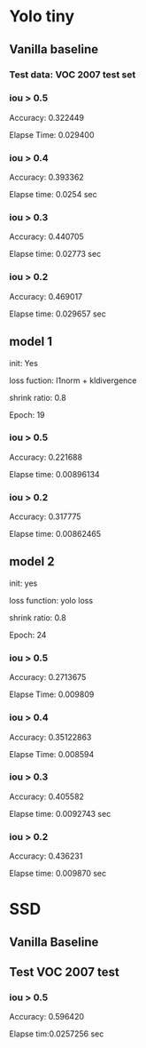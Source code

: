 # Yolo tiny

## Vanilla baseline
### Test data: VOC 2007 test set


### iou > 0.5

Accuracy: 0.322449

Elapse Time: 0.029400


### iou > 0.4

Accuracy: 0.393362

Elapse time: 0.0254 sec


### iou > 0.3

Accuracy: 0.440705

Elapse time: 0.02773 sec

### iou > 0.2

Accuracy: 0.469017

Elapse time: 0.029657 sec


## model 1

init: Yes

loss fuction: l1norm + kldivergence

shrink ratio: 0.8

Epoch: 19


### iou > 0.5

Accuracy: 0.221688

Elapse time: 0.00896134


### iou > 0.2

Accuracy: 0.317775

Elapse time: 0.00862465


## model 2

init: yes

loss function: yolo loss

shrink ratio: 0.8

Epoch: 24

### iou > 0.5

Accuracy: 0.2713675

Elapse Time: 0.009809


### iou > 0.4

Accuracy: 0.35122863

Elapse Time: 0.008594


### iou > 0.3

Accuracy: 0.405582

Elapse time: 0.0092743 sec


### iou > 0.2

Accuracy: 0.436231

Elapse time: 0.009870 sec



# SSD

## Vanilla Baseline 
## Test VOC 2007 test

### iou > 0.5

Accuracy: 0.596420

Elapse tim:0.0257256 sec
